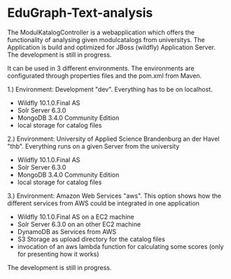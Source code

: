 # EduGraph-Text-analysis

The ModulKatalogController is a webapplication which offers the functionality of analysing given modulcatalogs from universitys.
The Application is build and optimized for JBoss (wildfly) Application Server. The development is still in progress. 

It can be used in 3 different environments. The environments are configurated through properties files and the pom.xml from Maven.

1.) Environment: Development "dev". Everything has to be on localhost. 
* Wildfly 10.1.0.Final AS
* Solr Server 6.3.0 
* MongoDB 3.4.0 Community Edition
* local storage for catalog files
    
2.) Environment: University of Applied Science Brandenburg an der Havel "thb". Everything runs on a given Server from the university
* Wildfly 10.1.0.Final AS
* Solr Server 6.3.0
* MongoDB 3.4.0 Community Edition
* local storage for catalog files

3.) Environment: Amazon Web Services "aws". This option shows how the different services from AWS could be integrated in one application
* Wildfly 10.1.0.Final AS on a EC2 machine
* Solr Server 6.3.0 on an other EC2 machine
* DynamoDB as Services from AWS
* S3 Storage as upload directory for the catalog files
* invocation of an aws lambda function for calculating some scores (only for presenting how it works) 


The development is still in progress.
